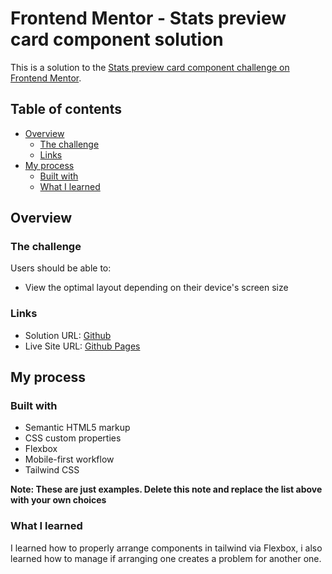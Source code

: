 # Frontend Mentor - Stats preview card component solution

This is a solution to the [Stats preview card component challenge on Frontend Mentor](https://www.frontendmentor.io/challenges/stats-preview-card-component-8JqbgoU62).

## Table of contents

- [Overview](#overview)
  - [The challenge](#the-challenge)
  - [Links](#links)
- [My process](#my-process)
  - [Built with](#built-with)
  - [What I learned](#what-i-learned)

## Overview

### The challenge

Users should be able to:

- View the optimal layout depending on their device's screen size


### Links

- Solution URL: [Github](https://github.com/VikashUpadhyay442/stats_preview)
- Live Site URL: [Github Pages](https://vikashupadhyay442.github.io/stats_preview/)

## My process

### Built with

- Semantic HTML5 markup
- CSS custom properties
- Flexbox
- Mobile-first workflow
- Tailwind CSS

**Note: These are just examples. Delete this note and replace the list above with your own choices**

### What I learned

I learned how to properly arrange components in tailwind via Flexbox, i also learned how to manage if arranging one creates a problem for another one.
